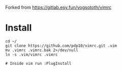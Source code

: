 Forked from https://gitlab.esy.fun/yogsototh/vimrc

# Install

```
cd ~/
git clone https://github.com/pdp10/vimrc.git .vim
mv .vimrc .vimrc.bak 2>/dev/null
ln -s .vim/vimrc .vimrc

# Inside vim run :PlugInstall 
```

